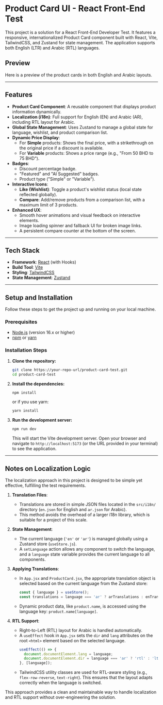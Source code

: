 # Product Card UI - React Front-End Test

This project is a solution for a React Front-End Developer Test. It features a responsive, internationalized Product Card component built with React, Vite, TailwindCSS, and Zustand for state management. The application supports both English (LTR) and Arabic (RTL) languages.

## Preview

Here is a preview of the product cards in both English and Arabic layouts.




---

## Features

- **Product Card Component**: A reusable component that displays product information dynamically.
- **Localization (i18n)**: Full support for English (EN) and Arabic (AR), including RTL layout for Arabic.
- **Global State Management**: Uses Zustand to manage a global state for language, wishlist, and product comparison list.
- **Dynamic Price Display**:
  - For **Simple** products: Shows the final price, with a strikethrough on the original price if a discount is available.
  - For **Variable** products: Shows a price range (e.g., "From 50 BHD to 75 BHD").
- **Badges**:
  - Discount percentage badge.
  - "Featured" and "AI Suggested" badges.
  - Product type ("Simple" or "Variable").
- **Interactive Icons**:
  - **Like (Wishlist)**: Toggle a product's wishlist status (local state reflected globally).
  - **Compare**: Add/remove products from a comparison list, with a maximum limit of 3 products.
- **Enhanced UX**:
  - Smooth hover animations and visual feedback on interactive elements.
  - Image loading spinner and fallback UI for broken image links.
  - A persistent compare counter at the bottom of the screen.

---

## Tech Stack

- **Framework**: [React](https://reactjs.org/) (with Hooks)
- **Build Tool**: [Vite](https://vitejs.dev/)
- **Styling**: [TailwindCSS](https://tailwindcss.com/)
- **State Management**: [Zustand](https://github.com/pmndrs/zustand)

---

## Setup and Installation

Follow these steps to get the project up and running on your local machine.

### Prerequisites

- [Node.js](https://nodejs.org/) (version 16.x or higher)
- [npm](https://www.npmjs.com/) or [yarn](https://yarnpkg.com/)

### Installation Steps

1.  **Clone the repository:**
    ```bash
    git clone https://your-repo-url/product-card-test.git
    cd product-card-test
    ```

2.  **Install the dependencies:**
    ```bash
    npm install
    ```
    or if you use yarn:
    ```bash
    yarn install
    ```

3.  **Run the development server:**
    ```bash
    npm run dev
    ```
    This will start the Vite development server. Open your browser and navigate to `http://localhost:5173` (or the URL provided in your terminal) to see the application.

---

## Notes on Localization Logic

The localization approach in this project is designed to be simple yet effective, fulfilling the test requirements.

1.  **Translation Files**:
    -   Translations are stored in simple JSON files located in the `src/i18n/` directory (`en.json` for English and `ar.json` for Arabic).
    -   This method avoids the overhead of a larger i18n library, which is suitable for a project of this scale.

2.  **State Management**:
    -   The current language (`'en'` or `'ar'`) is managed globally using a Zustand store (`useStore.js`).
    -   A `setLanguage` action allows any component to switch the language, and a `language` state variable provides the current language to all components.

3.  **Applying Translations**:
    -   In `App.jsx` and `ProductCard.jsx`, the appropriate translation object is selected based on the current language from the Zustand store:
        ```javascript
        const { language } = useStore();
        const translations = language === 'ar' ? arTranslations : enTranslations;
        ```
    -   Dynamic product data, like `product.name`, is accessed using the language key: `product.name[language]`.

4.  **RTL Support**:
    -   Right-to-Left (RTL) layout for Arabic is handled automatically.
    -   A `useEffect` hook in `App.jsx` sets the `dir` and `lang` attributes on the root `<html>` element based on the selected language.
        ```javascript
        useEffect(() => {
          document.documentElement.lang = language;
          document.documentElement.dir = language === 'ar' ? 'rtl' : 'ltr';
        }, [language]);
        ```
    -   TailwindCSS utility classes are used for RTL-aware styling (e.g., `flex-row-reverse`, `text-right`). This ensures that the layout adapts correctly when the language is switched.

This approach provides a clean and maintainable way to handle localization and RTL support without over-engineering the solution.